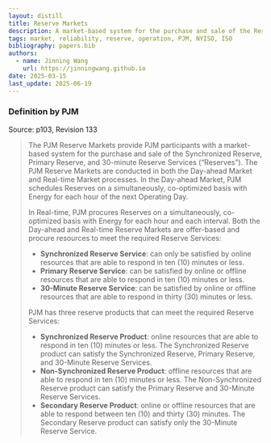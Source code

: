 ```yaml
---
layout: distill
title: Reserve Markets
description: A market-based system for the purchase and sale of the Reserves.
tags: market, reliability, reserve, operation, PJM, NYISO, ISO
bibliography: papers.bib
authors:
  - name: Jinning Wang
    url: https://jinningwang.github.io
date: 2025-03-15
last_update: 2025-06-19
---
```


### Definition by PJM

Source: <d-cite key="pjm2024m11"></d-cite> p103, Revision 133

> The PJM Reserve Markets provide PJM participants with a market-based system for the purchase and sale of the Synchronized Reserve, Primary Reserve, and 30-minute Reserve Services (“Reserves”).
> The PJM Reserve Markets are conducted in both the Day-ahead Market and Real-time Market processes.
> In the Day-ahead Market, PJM schedules Reserves on a simultaneously, co-optimized basis with Energy for each hour of the next Operating Day.
>
> In Real-time, PJM procures Reserves on a simultaneously, co-optimized basis with Energy for each hour and each interval. Both the Day-ahead and Real-time Reserve Markets are offer-based and procure resources to meet the required Reserve Services:
>
> - **Synchronized Reserve Service**: can only be satisfied by online resources that are able to respond in ten (10) minutes or less.
> - **Primary Reserve Service**: can be satisfied by online or offline resources that are able to respond in ten (10) minutes or less.
> - **30-Minute Reserve Service**: can be satisfied by online or offline resources that are able to respond in thirty (30) minutes or less.
>
> PJM has three reserve products that can meet the required Reserve Services:
>
> - **Synchronized Reserve Product**: online resources that are able to respond in ten (10) minutes or less. The Synchronized Reserve product can satisfy the Synchronized Reserve, Primary Reserve, and 30-Minute Reserve Services.
> - **Non-Synchronized Reserve Product**: offline resources that are able to respond in ten (10) minutes or less. The Non-Synchronized Reserve product can satisfy the Primary Reserve and 30-Minute Reserve Services.
> - **Secondary Reserve Product**: online or offline resources that are able to respond between ten (10) and thirty (30) minutes. The Secondary Reserve product can satisfy only the 30-Minute Reserve Service.

